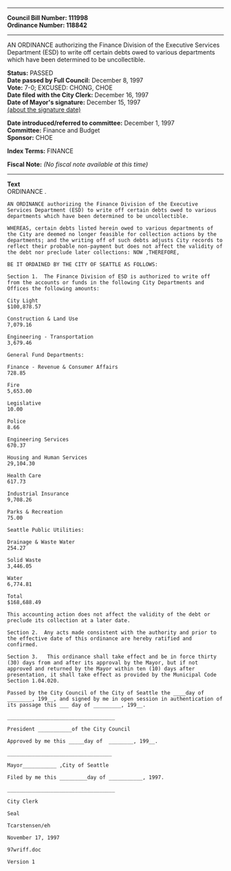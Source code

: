 * * * * *  
  
**Council Bill Number: [](#h0)[](#h2)111998**   
**Ordinance Number: 118842**  
  
* * * * *  
  
AN ORDINANCE authorizing the Finance Division of the Executive Services Department (ESD) to write off certain debts owed to various departments which have been determined to be uncollectible.  
  
**Status:** PASSED   
**Date passed by Full Council:** December 8, 1997   
**Vote:** 7-0; EXCUSED: CHONG, CHOE   
**Date filed with the City Clerk:** December 16, 1997   
**Date of Mayor's signature:** December 15, 1997   
[(about the signature date)](/~public/approvaldate.htm)   
  
  
**Date introduced/referred to committee:** December 1, 1997   
**Committee:** Finance and Budget   
**Sponsor:** CHOE   
  
**Index Terms:** FINANCE  
  
**Fiscal Note:** *(No fiscal note available at this time)*  
  
* * * * *  
  
**Text**  
    ORDINANCE                    .  
  
    AN ORDINANCE authorizing the Finance Division of the Executive  
    Services Department (ESD) to write off certain debts owed to various  
    departments which have been determined to be uncollectible.  
  
    WHEREAS, certain debts listed herein owed to various departments of  
    the City are deemed no longer feasible for collection actions by the  
    departments; and the writing off of such debts adjusts City records to  
    reflect their probable non-payment but does not affect the validity of  
    the debt nor preclude later collections: NOW ,THEREFORE,  
  
    BE IT ORDAINED BY THE CITY OF SEATTLE AS FOLLOWS:  
  
    Section 1.  The Finance Division of ESD is authorized to write off  
    from the accounts or funds in the following City Departments and  
    Offices the following amounts:  
  
    City Light  
    $100,878.57  
  
    Construction & Land Use  
    7,079.16  
  
    Engineering - Transportation  
    3,679.46  
  
    General Fund Departments:  
  
    Finance - Revenue & Consumer Affairs  
    728.85  
  
    Fire  
    5,653.00  
  
    Legislative  
    10.00  
  
    Police  
    8.66  
  
    Engineering Services  
    670.37  
  
    Housing and Human Services  
    29,104.30  
  
    Health Care  
    617.73  
  
    Industrial Insurance  
    9,708.26  
  
    Parks & Recreation  
    75.00  
  
    Seattle Public Utilities:  
  
    Drainage & Waste Water  
    254.27  
  
    Solid Waste  
    3,446.05  
  
    Water  
    6,774.81  
  
    Total  
    $168,688.49  
  
    This accounting action does not affect the validity of the debt or  
    preclude its collection at a later date.  
  
    Section 2.  Any acts made consistent with the authority and prior to  
    the effective date of this ordinance are hereby ratified and  
    confirmed.  
  
    Section 3.   This ordinance shall take effect and be in force thirty  
    (30) days from and after its approval by the Mayor, but if not  
    approved and returned by the Mayor within ten (10) days after  
    presentation, it shall take effect as provided by the Municipal Code  
    Section 1.04.020.  
  
    Passed by the City Council of the City of Seattle the ____day of  
    ________, 199__, and signed by me in open session in authentication of  
    its passage this ___ day of _________, 199__.  
  
    ___________________________________  
  
    President ___________of the City Council  
  
    Approved by me this _____day of  ________, 199__.  
  
    __________________________________  
  
    Mayor___________ ,City of Seattle  
  
    Filed by me this _________day of ___________, 1997.  
  
    ___________________________________  
  
    City Clerk  
  
    Seal  
  
    Tcarstensen/eh  
  
    November 17, 1997  
  
    97wriff.doc  
  
    Version 1  
